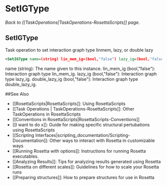 # SetIGType
*Back to [[TaskOperations|TaskOperations-RosettaScripts]] page.*
## SetIGType

Task operation to set interaction graph type linmem, lazy, or double lazy

```xml
<SetIGType name=(string) lin_mem_ig=(bool,"false") lazy_ig=(bool,"false") double_lazy_ig=(bool,"false")/>
```

name (string):  The name given to this instance.
lin_mem_ig (bool,"false"):  Interaction graph type lin_mem_ig.
lazy_ig (bool,"false"):  Interaction graph type lazy_ig.
double_lazy_ig (bool,"false"):  Interaction graph type double_lazy_ig.

##See Also

* [[RosettaScripts|RosettaScripts]]: Using RosettaScripts
* [[Task Operations | TaskOperations-RosettaScripts]]: Other TaskOperations in RosettaScripts
* [[Conventions in RosettaScripts|RosettaScripts-Conventions]]
* [[I want to do x]]: Guide for making specific structural pertubations using RosettaScripts
* [[Scripting Interfaces|scripting_documentation/Scripting-Documentation]]: Other ways to interact with Rosetta in customizable ways
* [[Running Rosetta with options]]: Instructions for running Rosetta executables.
* [[Analyzing Results]]: Tips for analyzing results generated using Rosetta
* [[Rosetta on different scales]]: Guidelines for how to scale your Rosetta runs
* [[Preparing structures]]: How to prepare structures for use in Rosetta